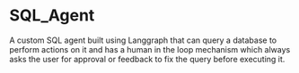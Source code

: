 # SQL_Agent
A  custom SQL agent built using Langgraph that can query a database to perform actions on it and has a human in the loop mechanism which always asks the user for approval or feedback to fix the query before executing it.
